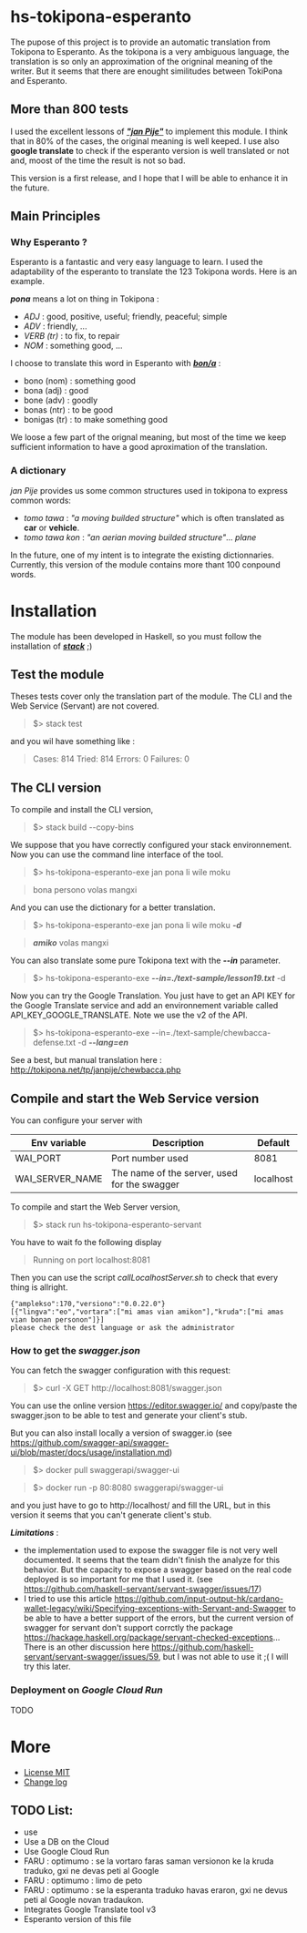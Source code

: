 # hs-tokipona-esperanto

The pupose of this project is to provide an automatic translation from Tokipona to Esperanto. As the tokipona is a very ambiguous language, the translation is so only an approximation of the origninal meaning of the writer. But it seems that there are enought similitudes between TokiPona and Esperanto. 

## More than 800 tests

I used the excellent lessons of [***"jan Pije"***](http://tokipona.net/tp/janpije/okamasona.php) to implement this module. I think that in 80% of the cases, the original meaning is well keeped. I use also __google translate__ to check if the esperanto version is well translated or not and, moost of the time the result is not so bad. 

This version is a first release, and I hope that I will be able to enhance it in the future.

## Main Principles

### Why Esperanto ?

Esperanto is a fantastic and very easy language to learn. I used the adaptability of the esperanto to translate the 123 Tokipona words. Here is an example.

***pona*** means a lot on thing in Tokipona :
* _ADJ_ : good, positive, useful; friendly, peaceful; simple
* _ADV_ : friendly, ...
* _VERB (tr)_ : to fix, to repair 
* _NOM_ : something good, ... 

I choose to translate this word in Esperanto with  [___bon/a___](http://reta-vortaro.de/revo/art/bon.html#bon.0a) :
* bono (nom) : something good
* bona (adj) : good
* bone (adv) : goodly
* bonas (ntr) : to be good 
* bonigas (tr) : to make something good

We loose a few part of the orignal meaning, but most of the time we keep sufficient information to have a good aproximation of the translation. 

### A dictionary 

_jan Pije_ provides us some common structures used in tokipona to express common words:

* _tomo tawa_ : _"a moving builded structure"_ which is often translated as **car** or **vehicle**. 
* _tomo tawa kon_ : _"an aerian moving builded structure"_... *plane*

In the future, one of my intent is to integrate the existing dictionnaries. Currently, this version of the module contains more thant 100 conpound words.

# Installation

The module has been developed in Haskell, so you must follow the installation of [***stack***](https://docs.haskellstack.org/en/stable/README/) ;)

## Test the module

Theses tests cover only the translation part of the module.
The CLI and the Web Service (Servant) are not covered.

> $> stack test

and you wil have something like :

> Cases: 814  Tried: 814  Errors: 0  Failures: 0

## The CLI version

To compile and install the CLI version, 

> $> stack build --copy-bins

We suppose that you have correctly configured your stack environnement. Now you can use the command line interface of the tool. 

> $> hs-tokipona-esperanto-exe jan pona li wile moku

> bona persono volas mangxi

And you can use the dictionary for a better translation.

> $> hs-tokipona-esperanto-exe jan pona li wile moku ***-d*** 

> ***amiko*** volas mangxi

You can also translate some pure Tokipona text with the ***--in*** parameter.

> $> hs-tokipona-esperanto-exe ***--in=./text-sample/lesson19.txt*** -d

Now you can try the Google Translation. You just have to get an API KEY for the Google Translate service and add an environnement variable called API_KEY_GOOGLE_TRANSLATE. Note we use the v2 of the API. 

> $> hs-tokipona-esperanto-exe --in=./text-sample/chewbacca-defense.txt -d ***--lang=en*** 

See a best, but manual translation here : http://tokipona.net/tp/janpije/chewbacca.php

## Compile and start the Web Service version 

You can configure your server with 


|Env variable|Description|Default|
|------------|-----------|-------|
|WAI_PORT|Port number used|8081|
|WAI_SERVER_NAME|The name of the server, used for the swagger|localhost|

To compile and start the Web Server version, 

> $> stack run hs-tokipona-esperanto-servant

You have to wait fo the following display

> Running on port localhost:8081

Then you can use the script *callLocalhostServer.sh* to check that every thing is allright.

```
{"amplekso":170,"versiono":"0.0.22.0"} 
[{"lingva":"eo","vortara":["mi amas vian amikon"],"kruda":["mi amas vian bonan personon"]}]
please check the dest language or ask the administrator
```

### How to get the *swagger.json*

You can fetch the swagger configuration with this request:

> $> curl -X GET http://localhost:8081/swagger.json

You can use the online version https://editor.swagger.io/ and copy/paste the swagger.json to be able to test and generate your client's stub.

But you can also install locally a version of swagger.io (see https://github.com/swagger-api/swagger-ui/blob/master/docs/usage/installation.md)

> $> docker pull swaggerapi/swagger-ui

> $> docker run -p 80:8080 swaggerapi/swagger-ui

and you just have to go to http://localhost/ and fill the URL, but in this version it seems that you can't generate client's stub. 


***Limitations*** : 
* the implementation used to expose the swagger file is not very well documented. It seems that the team didn't finish the analyze for this behavior. But the capacity to expose a swagger based on the real code deployed is so important for me that I used it. (see https://github.com/haskell-servant/servant-swagger/issues/17)
* I tried to use this article https://github.com/input-output-hk/cardano-wallet-legacy/wiki/Specifying-exceptions-with-Servant-and-Swagger to be able to have a better support of the errors, but the current version of swagger for servant don't support corrctly the package https://hackage.haskell.org/package/servant-checked-exceptions... There is an other discussion here https://github.com/haskell-servant/servant-swagger/issues/59, but I was not able to use it ;( I will try this later.  

### Deployment on _Google Cloud Run_

TODO

# More

* [License MIT](LICENSE)
* [Change log](CHANGELOG.md)

## TODO List:

* use 
* Use a DB on the Cloud
* Use Google Cloud Run
* FARU : optimumo : se la vortaro faras saman versionon ke la kruda traduko, gxi ne devas peti al Google 
* FARU : optimumo : limo de peto 
* FARU : optimumo : se la esperanta traduko havas eraron, gxi ne devus peti al Google novan tradaukon.  
* Integrates Google Translate tool v3
* Esperanto version of this file
